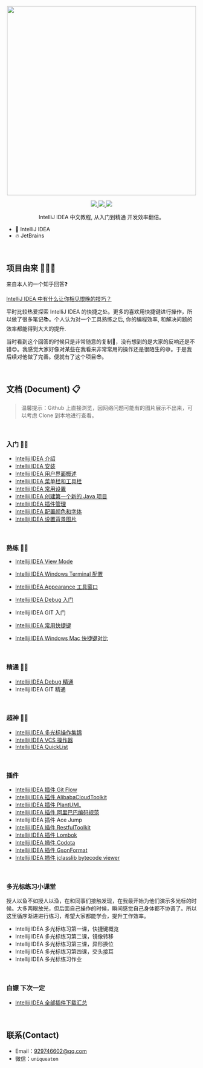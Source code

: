 <p align="center">
  <img width="500px" src="https://gitee.com/xiaoxiunique/picgo-image/raw/master/20200226114101.png">
</p>


<p align="center">
  <a href="https://github.com/xiaoxiunique/tool-tips">
    <img src="https://img.shields.io/github/stars/xiaoxiunique/tool-tips?style=social">
  </a>
  <a href="https://github.com/xiaoxiunique/tool-tips">
    <img src="https://img.shields.io/github/forks/xiaoxiunique/tool-tips?style=social">
  </a>
  <a href="https://github.com/xiaoxiunique/tool-tips">
    <img src="https://img.shields.io/github/watchers/xiaoxiunique/tool-tips?style=social">
  </a>
  <br>
</p>


<p align="center">IntelliJ IDEA 中文教程, 从入门到精通 开发效率翻倍。</p>

* 💪 IntelliJ IDEA
* 🔥  JetBrains

<br/>

## 项目由来 🙋🏻‍♂️

来自本人的一个知乎回答:question:

[IntelliJ IDEA 中有什么让你相见恨晚的技巧？](https://www.zhihu.com/question/300830746/answer/672248406?utm_source=wechat_session&utm_medium=social&utm_oi=794623637738123264&hb_wx_block=0)

平时比较热爱探索 IntelliJ IDEA 的快捷之处。更多的喜欢用快捷键进行操作，所以做了很多笔记:books:。个人认为对一个工具熟练之后, 你的编程效率, 和解决问题的效率都能得到大大的提升.

当时看到这个回答的时候只是非常随意的复制:grimacing:，没有想到的是大家的反响还是不错:blush:。我感觉大家好像对某些在我看来非常常用的操作还是很陌生的:sweat_smile:。于是我后续对他做了完善。便就有了这个项目:sunglasses:。

<br/>

## 文档 (Document) 📋

> 温馨提示：Github 上直接浏览，因网络问题可能有的图片展示不出来，可以考虑 Clone 到本地进行查看。

<br/>

### 入门 👶🏻

- [Intellij IDEA 介绍](introduction.md)
- [Intellij IDEA 安装](idea-install.md)
- [Intellij IDEA 用户界面概述](idea-user-interface.md)
- [Intellij IDEA 菜单栏和工具栏](idea-menu-tools.md)
- [Intellij IDEA 常用设置](idea-common-user-setting.md)
- [Intellij IDEA 创建第一个新的 Java 项目](idea-create-java-project.md)
- [Intellij IDEA 插件管理](idea-management-plugin.md)
- [Intellij IDEA 配置颜色和字体](idea-configure-colors-and-fonts.md)
- [Intellij IDEA 设置背景图片](idea-setup-background-pictures.md)

<br/>

### 熟练 👦🏻

- [Intellij IDEA View Mode](idea-view-mode.md)

- [Intellij IDEA Windows Terminal 配置](https://atips.cn/idea/IDEA%20Windows%20Terminal%20%E9%85%8D%E7%BD%AE.html#%E8%AE%BE%E7%BD%AE) 
- [Intellij IDEA Appearance 工具窗口](idea-appearance-tool-windows.md) 
- [Intellij IDEA Debug 入门](idea-debug.md)
- Intellij IDEA GIT 入门
- [Intellij IDEA 常用快捷键](idea-common-user-key.md)
- [Intellij IDEA Windows Mac 快捷键对比](idea-compare-window-mac.md) 

<br/>

### 精通 👨🏻

- [Intellij IDEA Debug 精通](idea-debug.md)
- Intellij IDEA GIT 精通

<br/>

### 超神 👴🏻

- [Intellij IDEA 多光标操作集锦](https://atips.cn/idea/VsCode%20%E5%A4%9A%E5%85%89%E6%A0%87%E6%93%8D%E4%BD%9C%E9%9B%86%E9%94%A6.html)
- [Intellij IDEA VCS 操作器](idea-vsc-operator.md)
- [Intellij IDEA QuickList](idea-quicklist.md)

<br/>

### 插件

- [Intellij IDEA 插件 Git Flow](https://atips.cn/idea/IDEA%20%E6%8F%92%E4%BB%B6%20Git%20Flow.html)
- [Intellij IDEA 插件 AlibabaCloudToolkit](https://atips.cn/idea/IDEA%20%E6%8F%92%E4%BB%B6%20AlibabaCloudToolkit.html)
- [Intellij IDEA 插件 PlantUML](https://atips.cn/idea/IDEA%20%E6%8F%92%E4%BB%B6%20PlantUML.html)
- [Intellij IDEA 插件 阿里巴巴编码规范](https://atips.cn/idea/IDEA%20%E6%8F%92%E4%BB%B6%20%E7%BC%96%E7%A0%81%E8%A7%84%E8%8C%83.html)
- Intellij IDEA 插件 Ace Jump
- [Intellij IDEA 插件 RestfulToolkit](idea-plugin-restful-toolkit.md)
- [Intellij IDEA 插件 Lombok](idea-plugin-lombok.md)
- [Intellij IDEA 插件 Codota](idea-plugin-codota.md)
- [Intellij IDEA 插件 GsonFormat](idea-plugin-gsonformat.md)
- [Intellij IDEA 插件 jclasslib bytecode viewer](idea-plugin-jclasslib-bytecode-viewer.md)

<br/>

### 多光标练习小课堂

授人以鱼不如授人以渔，在和同事们接触发现，在我最开始为他们演示多光标的时候。大多两眼放光，但后面自己操作的时候，瞬间感觉自己身体都不协调了。所以这里循序渐进进行练习，希望大家都能学会，提升工作效率。

- Intellij IDEA 多光标练习第一课，快捷键概览
- Intellij IDEA 多光标练习第二课，镜像转移
- Intellij IDEA 多光标练习第三课，异形换位
- Intellij IDEA 多光标练习第四课，交头接耳
- Intellij IDEA 多光标练习作业

<br/>

### 白嫖 下次一定

- [Intellij IDEA 全部插件下载汇总](https://github.com/xiaoxiunique/tool-tips/tree/master/plugins)

<br/>

## 联系(Contact)

- Email：929746602@qq.com
- 微信：`uniqueatom`